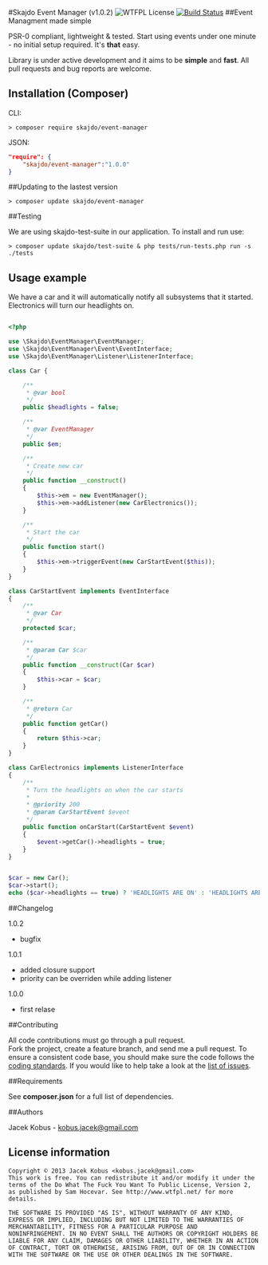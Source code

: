 #Skajdo Event Manager (v1.0.2) ![WTFPL License](http://www.wtfpl.net/wp-content/uploads/2012/12/wtfpl-badge-2.png) [![Build Status](https://travis-ci.org/jack-ks/skajdo-test-suite.png?branch=master)](https://travis-ci.org/jack-ks/skajdo-test-suite)
##Event Managment made simple

PSR-0 compliant, lightweight & tested.
Start using events under one minute - no initial setup required. It's **that** easy.

Library is under active development and it aims to be **simple** and **fast**. All pull requests and bug reports are welcome.

## Installation (Composer)

CLI:

```
> composer require skajdo/event-manager
```

JSON:

```json
"require": {
    "skajdo/event-manager":"1.0.0"
}
```


##Updating to the lastest version

```
> composer update skajdo/event-manager
```

##Testing

We are using skajdo-test-suite in our application. To install and run use:

```
> composer update skajdo/test-suite & php tests/run-tests.php run -s ./tests
```

## Usage example

We have a car and it will automatically notify all subsystems that it started.
Electronics will turn our headlights on.

```php

<?php

use \Skajdo\EventManager\EventManager;
use \Skajdo\EventManager\Event\EventInterface;
use \Skajdo\EventManager\Listener\ListenerInterface;

class Car {

    /**
     * @var bool
     */
    public $headlights = false;

    /**
     * @var EventManager
     */
    public $em;

    /**
     * Create new car
     */
    public function __construct()
    {
        $this->em = new EventManager();
        $this->em->addListener(new CarElectronics());
    }

    /**
     * Start the car
     */
    public function start()
    {
        $this->em->triggerEvent(new CarStartEvent($this));
    }
}

class CarStartEvent implements EventInterface
{
    /**
     * @var Car
     */
    protected $car;

    /**
     * @param Car $car
     */
    public function __construct(Car $car)
    {
        $this->car = $car;
    }

    /**
     * @return Car
     */
    public function getCar()
    {
        return $this->car;
    }
}

class CarElectronics implements ListenerInterface
{
    /**
     * Turn the headlights on when the car starts
     *
     * @priority 200
     * @param CarStartEvent $event
     */
    public function onCarStart(CarStartEvent $event)
    {
        $event->getCar()->headlights = true;
    }
}


$car = new Car();
$car->start();
echo ($car->headlights == true) ? 'HEADLIGHTS ARE ON' : 'HEADLIGHTS ARE OFF'; // returns HEADLIGHTS ARE ON


```

##Changelog

1.0.2

* bugfix

1.0.1

* added closure support
* priority can be overriden while adding listener

1.0.0

* first relase


##Contributing

All code contributions must go through a pull request.  
Fork the project, create a feature branch, and send me a pull request.
To ensure a consistent code base, you should make sure the code follows
the [coding standards](http://symfony.com/doc/2.0/contributing/code/standards.html).
If you would like to help take a look at the [list of issues](https://github.com/jkobus/skajdo-test-suite/issues).

##Requirements

See **composer.json** for a full list of dependencies.

##Authors

Jacek Kobus - <kobus.jacek@gmail.com>

## License information

    Copyright © 2013 Jacek Kobus <kobus.jacek@gmail.com>
    This work is free. You can redistribute it and/or modify it under the
    terms of the Do What The Fuck You Want To Public License, Version 2,
    as published by Sam Hocevar. See http://www.wtfpl.net/ for more details.

	THE SOFTWARE IS PROVIDED "AS IS", WITHOUT WARRANTY OF ANY KIND,
    EXPRESS OR IMPLIED, INCLUDING BUT NOT LIMITED TO THE WARRANTIES OF
    MERCHANTABILITY, FITNESS FOR A PARTICULAR PURPOSE AND
    NONINFRINGEMENT. IN NO EVENT SHALL THE AUTHORS OR COPYRIGHT HOLDERS BE
    LIABLE FOR ANY CLAIM, DAMAGES OR OTHER LIABILITY, WHETHER IN AN ACTION
    OF CONTRACT, TORT OR OTHERWISE, ARISING FROM, OUT OF OR IN CONNECTION
    WITH THE SOFTWARE OR THE USE OR OTHER DEALINGS IN THE SOFTWARE.